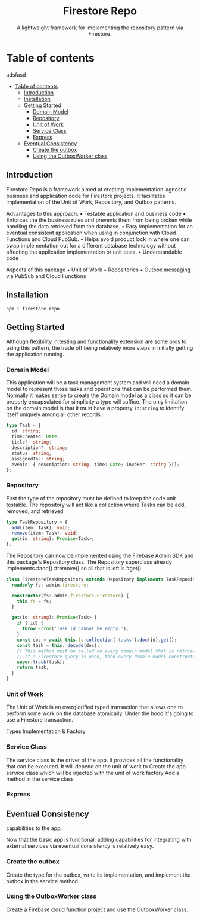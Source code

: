 <p align="center">
  <h1 align="center">Firestore Repo</h1>
  <p align="center">
A lightweight framework for implementing the repository pattern via Firestore.
  </p>
</p>

# Table of contents

adsfasd

- [Table of contents](#table-of-contents)
  - [Introduction](#introduction)
  - [Installation](#installation)
  - [Getting Started](#getting-started)
    - [Domain Model](#domain-model)
    - [Repository](#repository)
    - [Unit of Work](#unit-of-work)
    - [Service Class](#service-class)
    - [Express](#express)
  - [Eventual Consistency](#eventual-consistency)
    - [Create the outbox](#create-the-outbox)
    - [Using the OutboxWorker class](#using-the-outboxworker-class)

## Introduction

Firestore Repo is a framework aimed at creating implementation-agnostic business and application code for Firestore projects. It facilitates implementation of the Unit of Work, Repository, and Outbox patterns.

Advantages to this approach:
• Testable application and business code
• Enforces the the business rules and prevents them from being broken while handling the data retrieved from the database.
• Easy implementation for an eventual consistent application when using in conjunction with Cloud Functions and Cloud PubSub.
• Helps avoid product lock in where one can swap implementation out for a different database technology without affecting the application implementation or unit tests.
• Understandable code

Aspects of this package
• Unit of Work
• Repositories
• Outbox messaging via PubSub and Cloud Functions

## Installation

```sh
npm i firestore-repo
```

## Getting Started

Although flexibility in testing and functionality extension are some pros to using this pattern, the trade off being relatively more steps in initially getting the application running.

### Domain Model

This application will be a task management system and will need a domain model to represent those tasks and operations that can be performed them.
Normally it makes sense to create the Domain model as a class so it can be properly encapsulated for simplicity a type will suffice.
The only limitation on the domain model is that it must have a property `id:string` to identify itself uniquely among all other records.

```typescript
type Task = {
  id: string;
  timeCreated: Date;
  title?: string;
  description?: string;
  status: string;
  assignedTo?: string;
  events: { description: string; time: Date; invoker: string }[];
};
```

### Repository

First the type of the repository must be defined to keep the code unit testable.
The repository will act like a collection where Tasks can be add, removed, and retrieved.

```typescript
type TaskRepository = {
  add(item: Task): void;
  remove(item: Task): void;
  get(id: string): Promise<Task>;
};
```

The Repository can now be implemented using the Firebase Admin SDK and this package's Repository class.
The Repository superclass already implements #add() #remove() so all that is left is #get().

```typescript
class FirestoreTaskRepository extends Repository implements TaskRepository {
  readonly fs: admin.firestore;

  constructor(fs: admin.firestore.Firestore) {
    this.fs = fs;
  }

  get(id: string): Promise<Task> {
    if (!id) {
      throw Error('Task id cannot be empty.');
    }
    const doc = await this.fs.collection('tasks').doc(id).get();
    const task = this._decode(doc);
    // This method must be called on every domain model that is retrieved from the database.
    // If a Firestore query is used, then every domain model constructed from the query must be tracked.
    super.track(task);
    return task;
  }
}
```

### Unit of Work

The Unit of Work is an overglorified typed transaction that allows one to perform some work on the database atomically. Under the hood it's going to use a Firestore transaction.

Types
Implementation
& Factory

### Service Class

The service class is the driver of the app. It provides all the functionality that can be executed. It will depend on the unit of work to
Create the app service class which will be injected with the unit of work factory
Add a method in the service class

### Express

## Eventual Consistency

capabilities to the app.

Now that the basic app is functional, adding capabilities for integrating with external services via eventual consistency is relatively easy.

### Create the outbox

Create the type for the outbox, write its implementation, and implement the outbox in the service method.

### Using the OutboxWorker class

Create a Firebase cloud function project and use the OutboxWorker class.
